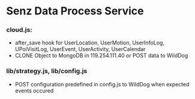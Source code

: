 # Senz Data Process Service

### cloud.js:
- after_save hook for UserLocation, UserMotion, UserInfoLog, UPoiVisitLog, UserEvent, UserActivity, UserCalendar
- CLONE Object to MongoDB in 119.254.111.40 or POST data to WildDog

### lib/strategy.js, lib/config.js
- POST configuration predefined in config.js to WildDog when expected events occured
    
